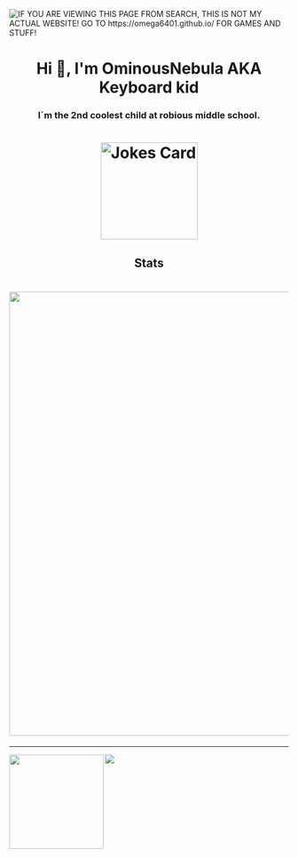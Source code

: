 <img alt="IF YOU ARE VIEWING THIS PAGE FROM SEARCH, THIS IS NOT MY ACTUAL WEBSITE! GO TO https://omega6401.github.io/ FOR GAMES AND STUFF!" src="https://readme-typing-svg.herokuapp.com?vCenter=true&lines=Hello!+I+am+OminousNebula!;HTML+Coder;Really+good+with+JavaScript;Cool+Gamer;Am single don't have a girlfriend i need one">
<h1 align="center">Hi 👋, I'm OminousNebula AKA Keyboard kid</h1>
<h3 align="center">I´m the 2nd coolest child at robious middle school.</h3>

<h1 align="center">
<img height="175" src="https://readme-jokes.vercel.app/api" alt="Jokes Card" />
</h1>


<h2 align="Middle">Stats</h2>

<h1 align="Right">
<img width=800 src="https://github-profile-trophy.vercel.app/?username=Progamer1251718&theme=darkhub&column=8&no-frame=true"/>
</a>
</h1>


---


<div>
  <img height="170" align="left" src="https://github-readme-stats.vercel.app/api?username=Progamer1251718&theme=dark&count_private=true&include_all_commits=true" />
  <img src="https://github-readme-stats.vercel.app/api/top-langs/?username=Progamer1251718
            &theme=dark&layout=compact" />
</div>

